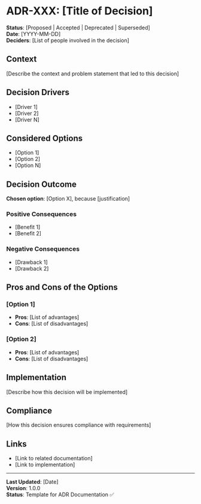 # ADR-XXX: [Title of Decision]

**Status**: [Proposed | Accepted | Deprecated | Superseded]  
**Date**: [YYYY-MM-DD]  
**Deciders**: [List of people involved in the decision]

## Context

[Describe the context and problem statement that led to this decision]

## Decision Drivers

- [Driver 1]
- [Driver 2]
- [Driver N]

## Considered Options

- [Option 1]
- [Option 2]
- [Option N]

## Decision Outcome

**Chosen option**: [Option X], because [justification]

### Positive Consequences

- [Benefit 1]
- [Benefit 2]

### Negative Consequences

- [Drawback 1]
- [Drawback 2]

## Pros and Cons of the Options

### [Option 1]

- **Pros**: [List of advantages]
- **Cons**: [List of disadvantages]

### [Option 2]

- **Pros**: [List of advantages]
- **Cons**: [List of disadvantages]

## Implementation

[Describe how this decision will be implemented]

## Compliance

[How this decision ensures compliance with requirements]

## Links

- [Link to related documentation]
- [Link to implementation]

---

**Last Updated**: [Date]  
**Version**: 1.0.0  
**Status**: Template for ADR Documentation ✅